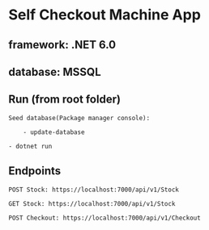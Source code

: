 # Self Checkout Machine App
## framework: .NET 6.0
## database: MSSQL


## Run (from root folder)

	Seed database(Package manager console):

		- update-database

	- dotnet run


## Endpoints

	POST Stock: https://localhost:7000/api/v1/Stock

	GET Stock: https://localhost:7000/api/v1/Stock

	POST Checkout: https://localhost:7000/api/v1/Checkout